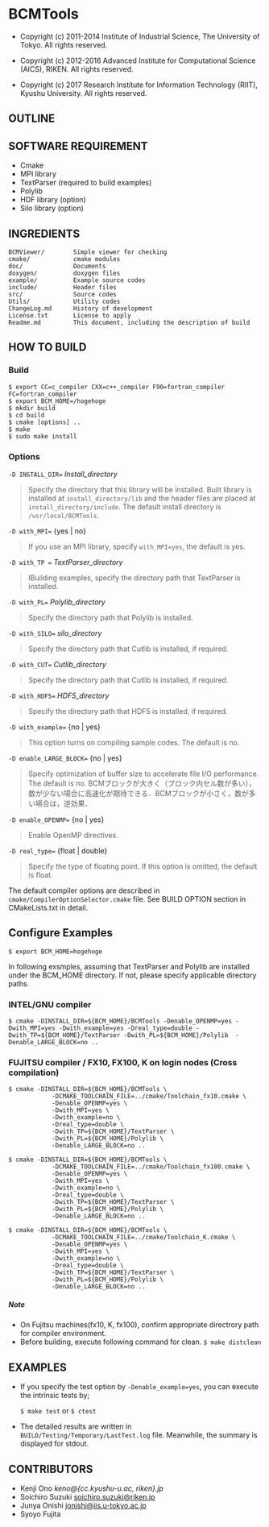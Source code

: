 # BCMTools

* Copyright (c) 2011-2014 Institute of Industrial Science, The University of Tokyo.
All rights reserved.

* Copyright (c) 2012-2016 Advanced Institute for Computational Science (AICS), RIKEN.
All rights reserved.

* Copyright (c) 2017 Research Institute for Information Technology (RIIT), Kyushu University.
All rights reserved.


## OUTLINE



## SOFTWARE REQUIREMENT
- Cmake
- MPI library
- TextParser (required to build examples)
- Polylib
- HDF library (option)
- Silo library (option)


## INGREDIENTS
~~~
BCMViewer/        Simple viewer for checking
cmake/            cmake modules
doc/              Documents
doxygen/          doxygen files
example/          Example source codes
include/          Header files
src/              Source codes
Utils/            Utility codes
ChangeLog.md      History of development
License.txt       License to apply
Readme.md         This document, including the description of build
~~~


## HOW TO BUILD

### Build

~~~
$ export CC=c_compiler CXX=c++_compiler F90=fortran_compiler FC=fortran_compiler
$ export BCM_HOME=/hogehoge
$ mkdir build
$ cd build
$ cmake [options] ..
$ make
$ sudo make install
~~~


### Options

`-D INSTALL_DIR=` *Install_directory*

>  Specify the directory that this library will be installed. Built library is installed at `install_directory/lib` and the header files are placed at `install_directory/include`. The default install directory is `/usr/local/BCMTools`.

`-D with_MPI=` {yes | no}

>  If you use an MPI library, specify `with_MPI=yes`, the default is yes.

`-D with_TP =` *TextParser_directory*

> IBuilding examples, specify the directory path that TextParser is installed.

`-D with_PL=` *Polylib_directory*

> Specify the directory path that Polylib is installed.

`-D with_SILO=` *silo_directory*

> Specify the directory path that Cutlib is installed, if required.

`-D with_CUT=` *Cutlib_directory*

> Specify the directory path that Cutlib is installed, if required.

`-D with_HDF5=` *HDF5_directory*

> Specify the directory path that HDF5 is installed, if required.

`-D with_example=` {no | yes}

>  This option turns on compiling sample codes. The default is no.

`-D enable_LARGE_BLOCK=` {no | yes}

>  Specify optimization of buffer size to accelerate file I/O performance. The default is no.
>  BCMブロックが大きく（ブロック内セル数が多い），数が少ない場合に高速化が期待できる．BCMブロックが小さく，数が多い場合は，逆効果．

`-D enable_OPENMP=` {no | yes}

> Enable OpenMP directives.

`-D real_type=` {float | double}

>  Specify the type of floating point. If this option is omitted, the default is float.

The default compiler options are described in `cmake/CompilerOptionSelector.cmake` file. See BUILD OPTION section in CMakeLists.txt in detail.



## Configure Examples

`$ export BCM_HOME=hogehoge`

In following exsmples, assuming that TextParser and Polylib are installed under the BCM_HOME directory. If not, please specify applicable directory paths.

### INTEL/GNU compiler

~~~
$ cmake -DINSTALL_DIR=${BCM_HOME}/BCMTools -Denable_OPENMP=yes -Dwith_MPI=yes -Dwith_example=yes -Dreal_type=double -Dwith_TP=${BCM_HOME}/TextParser -Dwith_PL=${BCM_HOME}/Polylib  -Denable_LARGE_BLOCK=no ..
~~~


### FUJITSU compiler / FX10, FX100, K on login nodes (Cross compilation)

~~~
$ cmake -DINSTALL_DIR=${BCM_HOME}/BCMTools \
            -DCMAKE_TOOLCHAIN_FILE=../cmake/Toolchain_fx10.cmake \
            -Denable_OPENMP=yes \
            -Dwith_MPI=yes \
            -Dwith_example=no \
            -Dreal_type=double \
            -Dwith_TP=${BCM_HOME}/TextParser \
            -Dwith_PL=${BCM_HOME}/Polylib \
            -Denable_LARGE_BLOCK=no ..

$ cmake -DINSTALL_DIR=${BCM_HOME}/BCMTools \
            -DCMAKE_TOOLCHAIN_FILE=../cmake/Toolchain_fx100.cmake \
            -Denable_OPENMP=yes \
            -Dwith_MPI=yes \
            -Dwith_example=no \
            -Dreal_type=double \
            -Dwith_TP=${BCM_HOME}/TextParser \
            -Dwith_PL=${BCM_HOME}/Polylib \
            -Denable_LARGE_BLOCK=no ..

$ cmake -DINSTALL_DIR=${BCM_HOME}/BCMTools \
            -DCMAKE_TOOLCHAIN_FILE=../cmake/Toolchain_K.cmake \
            -Denable_OPENMP=yes \
            -Dwith_MPI=yes \
            -Dwith_example=no \
            -Dreal_type=double \
            -Dwith_TP=${BCM_HOME}/TextParser \
            -Dwith_PL=${BCM_HOME}/Polylib \
            -Denable_LARGE_BLOCK=no ..
~~~


##### Note
- On Fujitsu machines(fx10, K, fx100), confirm appropriate directrory path for compiler environment.
- Before building, execute following command for clean. `$ make distclean`


## EXAMPLES

* If you specify the test option by `-Denable_example=yes`, you can
execute the intrinsic tests by;

	`$ make test` or `$ ctest`

* The detailed results are written in `BUILD/Testing/Temporary/LastTest.log` file.
Meanwhile, the summary is displayed for stdout.




## CONTRIBUTORS

* Kenji     Ono      _keno@{cc.kyushu-u.ac, riken}.jp_
* Soichiro  Suzuki   soichiro.suzuki@riken.jp
* Junya     Onishi   jonishi@iis.u-tokyo.ac.jp
* Syoyo     Fujita
